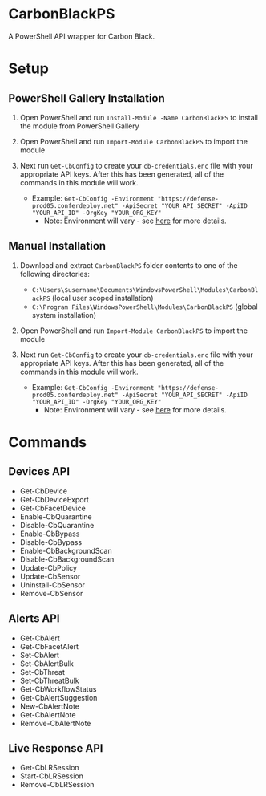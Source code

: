 # CarbonBlackPS
A PowerShell API wrapper for Carbon Black.

# Setup
## PowerShell Gallery Installation
1. Open PowerShell and run `Install-Module -Name CarbonBlackPS` to install the module from PowerShell Gallery
2. Open PowerShell and run `Import-Module CarbonBlackPS` to import the module
3. Next run `Get-CbConfig` to create your `cb-credentials.enc` file with your appropriate API keys. After this has been generated, all of the commands in this module will work.

    - Example: `Get-CbConfig -Environment "https://defense-prod05.conferdeploy.net" -ApiSecret "YOUR_API_SECRET" -ApiID "YOUR_API_ID" -OrgKey "YOUR_ORG_KEY"`
      - Note: Environment will vary - see [here](https://developer.carbonblack.com/reference/carbon-black-cloud/authentication/#constructing-your-request) for more details.

## Manual Installation
1. Download and extract `CarbonBlackPS` folder contents to one of the following directories:
    - `C:\Users\$username\Documents\WindowsPowerShell\Modules\CarbonBlackPS` (local user scoped installation)
    - `C:\Program Files\WindowsPowerShell\Modules\CarbonBlackPS` (global system installation)
    
2. Open PowerShell and run `Import-Module CarbonBlackPS` to import the module  

3. Next run `Get-CbConfig` to create your `cb-credentials.enc` file with your appropriate API keys. After this has been generated, all of the commands in this module will work.

    - Example: `Get-CbConfig -Environment "https://defense-prod05.conferdeploy.net" -ApiSecret "YOUR_API_SECRET" -ApiID "YOUR_API_ID" -OrgKey "YOUR_ORG_KEY"`
      - Note: Environment will vary - see [here](https://developer.carbonblack.com/reference/carbon-black-cloud/authentication/#constructing-your-request) for more details.

# Commands
## Devices API
- Get-CbDevice
- Get-CbDeviceExport
- Get-CbFacetDevice
- Enable-CbQuarantine
- Disable-CbQuarantine
- Enable-CbBypass
- Disable-CbBypass
- Enable-CbBackgroundScan
- Disable-CbBackgroundScan
- Update-CbPolicy
- Update-CbSensor
- Uninstall-CbSensor
- Remove-CbSensor
## Alerts API
- Get-CbAlert
- Get-CbFacetAlert
- Set-CbAlert
- Set-CbAlertBulk
- Set-CbThreat
- Set-CbThreatBulk
- Get-CbWorkflowStatus
- Get-CbAlertSuggestion
- New-CbAlertNote
- Get-CbAlertNote
- Remove-CbAlertNote
## Live Response API
- Get-CbLRSession
- Start-CbLRSession
- Remove-CbLRSession
